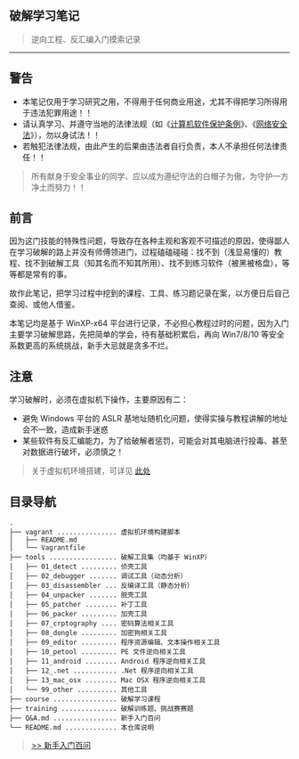 ## 破解学习笔记

> 逆向工程、反汇编入门摸索记录

------

## 警告

- 本笔记仅用于学习研究之用，不得用于任何商业用途，尤其不得把学习所得用于违法犯罪用途！！
- 请认真学习、并遵守当地的法律法规（如《[计算机软件保护条例](http://www.people.cn/zixun/flfgk/item/dwjjf/falv/7/7-2-03.html)》、《[网络安全法](http://www.cac.gov.cn/2016-11/07/c_1119867116.htm)》），勿以身试法！！
- 若触犯法律法规，由此产生的后果由违法者自行负责，本人不承担任何法律责任！！

> 所有献身于安全事业的同学、应以成为遵纪守法的白帽子为傲，为守护一方净土而努力！！


## 前言

因为这门技能的特殊性问题，导致存在各种主观和客观不可描述的原因，使得鄙人在学习破解的路上并没有师傅领进门，过程磕磕碰碰：找不到（浅显易懂的）教程、找不到破解工具（知其名而不知其所用）、找不到练习软件（被黑被格盘），等等都是常有的事。

故作此笔记，把学习过程中挖到的课程、工具、练习题记录在案，以方便日后自己查阅、或他人借鉴。

本笔记均是基于 WinXP-x64 平台进行记录，不必担心教程过时的问题，因为入门主要学习破解思路，先把简单的学会，待有基础积累后，再向 Win7/8/10 等安全系数更高的系统挑战，新手大忌就是贪多不烂。


## 注意

学习破解时，必须在虚拟机下操作，主要原因有二：

- 避免 Windows 平台的 ASLR 基地址随机化问题，使得实操与教程讲解的地址会不一致，造成新手迷惑
- 某些软件有反汇编能力，为了给破解者惩罚，可能会对其电脑进行投毒、甚至对数据进行破坏，必须慎之！

> 关于虚拟机环境搭建，可详见 [此处](vm/)


## 目录导航

```
.
├── vagrant ............... 虚拟机环境构建脚本
│   ├── README.md
│   └── Vagrantfile
├── tools ................. 破解工具集（均基于 WinXP）
│   ├── 01_detect ......... 侦壳工具
│   ├── 02_debugger ....... 调试工具（动态分析）
│   ├── 03_disassembler ... 反编译工具（静态分析）
│   ├── 04_unpacker ....... 脱壳工具
│   ├── 05_patcher ........ 补丁工具
│   ├── 06_packer ......... 加壳工具
│   ├── 07_crptography .... 密码算法相关工具
│   ├── 08_dongle ......... 加密狗相关工具
│   ├── 09_editor ......... 程序资源编辑、文本操作相关工具
│   ├── 10_petool ......... PE 文件逆向相关工具
│   ├── 11_android ........ Android 程序逆向相关工具
│   ├── 12_.net ........... .Net 程序逆向相关工具
│   ├── 13_mac_osx ........ Mac OSX 程序逆向相关工具
│   └── 99_other .......... 其他工具
├── course ................ 破解学习课程
├── training .............. 破解训练题、挑战赛赛题
├── Q&A.md ................ 新手入门百问
└── README.md ............. 本仓库说明
```


> [>> 新手入门百问](Q&A.md)
